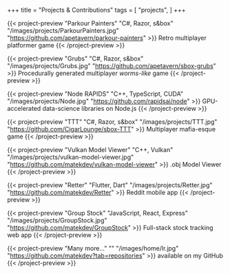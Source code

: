 +++
title = "Projects & Contributions"
tags = [
    "projects",
]
+++

<div class="d-flex flex-wrap">

{{< project-preview "Parkour Painters" "C#, Razor, s&box" "/images/projects/ParkourPainters.jpg" "https://github.com/apetavern/parkour-painters"  >}} 
Retro multiplayer platformer game
{{< /project-preview >}}

{{< project-preview "Grubs" "C#, Razor, s&box" "/images/projects/Grubs.jpg" "https://github.com/apetavern/sbox-grubs"  >}} 
Procedurally generated multiplayer *worms-like* game
{{< /project-preview >}}

{{< project-preview "Node RAPIDS" "C++, TypeScript, CUDA" "/images/projects/Node.jpg" "https://github.com/rapidsai/node"  >}} 
GPU-accelerated data-science libraries on Node.js
{{< /project-preview >}}
    
{{< project-preview "TTT" "C#, Razor, s&box" "/images/projects/TTT.jpg" "https://github.com/CigarLounge/sbox-TTT"  >}} 
Multiplayer mafia-esque game
{{< /project-preview >}}

{{< project-preview "Vulkan Model Viewer" "C++, Vulkan" "/images/projects/vulkan-model-viewer.jpg" "https://github.com/matekdev/vulkan-model-viewer"  >}} 
.obj Model Viewer
{{< /project-preview >}}

{{< project-preview "Retter" "Flutter, Dart" "/images/projects/Retter.jpg" "https://github.com/matekdev/Retter"  >}} 
Reddit mobile app
{{< /project-preview >}}

{{< project-preview "Group Stock" "JavaScript, React, Express" "/images/projects/GroupStock.jpg" "https://github.com/matekdev/GroupStock"  >}} 
Full-stack stock tracking web app
{{< /project-preview >}}

{{< project-preview "Many more..." "" "/images/home/lr.jpg" "https://github.com/matekdev?tab=repositories"  >}} 
available on my GitHub
{{< /project-preview >}}

</div>
